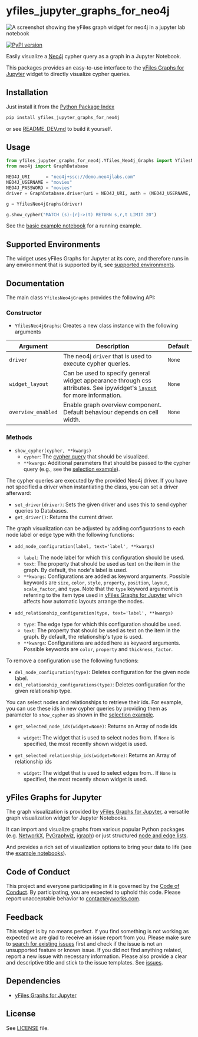 # yfiles_jupyter_graphs_for_neo4j
![A screenshot showing the yFiles graph widget for neo4j in a jupyter lab notebook](https://raw.githubusercontent.com/yWorks/yfiles-jupyter-graphs-for-neo4j/main/images/example.png)

[![PyPI version](https://badge.fury.io/py/yfiles-jupyter-graphs-for-neo4j.svg)](https://badge.fury.io/py/yfiles-jupyter-graphs-for-neo4j)

Easily visualize a [Neo4j](https://neo4j.com/) cypher query as a graph in a Jupyter Notebook.

This packages provides an easy-to-use interface to
the [yFiles Graphs for Jupyter](https://github.com/yWorks/yfiles-jupyter-graphs) widget to directly visualize cypher
queries.

## Installation
Just install it from the [Python Package Index](https://pypi.org/project/yfiles-jupyter-graphs-for-neo4j/)
```bash
pip install yfiles_jupyter_graphs_for_neo4j
```
or see [README_DEV.md](https://github.com/yWorks/yfiles-jupyter-graphs-for-neo4j/blob/main/README_DEV.md) to build it yourself.

## Usage

```python
from yfiles_jupyter_graphs_for_neo4j.Yfiles_Neo4j_Graphs import YfilesNeo4jGraphs
from neo4j import GraphDatabase

NEO4J_URI      = "neo4j+ssc://demo.neo4jlabs.com" 
NEO4J_USERNAME = "movies"
NEO4J_PASSWORD = "movies"
driver = GraphDatabase.driver(uri = NEO4J_URI, auth = (NEO4J_USERNAME, NEO4J_PASSWORD), database = 'movies')

g = YfilesNeo4jGraphs(driver)

g.show_cypher("MATCH (s)-[r]->(t) RETURN s,r,t LIMIT 20")
```

See
the [basic example notebook](https://github.com/yWorks/yfiles-jupyter-graphs-for-neo4j/blob/main/examples/basic_example.ipynb)
for a running example.

## Supported Environments

The widget uses yFiles Graphs for Jupyter at its core, and therefore runs in any environment that is supported by it,
see [supported environments](https://github.com/yWorks/yfiles-jupyter-graphs/tree/main?tab=readme-ov-file#supported-environments).

## Documentation

The main class `YfilesNeo4jGraphs` provides the following API:

### Constructor

- `YfilesNeo4jGraphs`: Creates a new class instance with the following arguments

| Argument             | Description                                                                                                                                                                                                               | Default |
|----------------------|---------------------------------------------------------------------------------------------------------------------------------------------------------------------------------------------------------------------------|---------|
| `driver`             | The neo4j `driver` that is used to execute cypher queries.                                                                                                                                                                | `None`    |
| `widget_layout`      | Can be used to specify general widget appearance through css attributes. See ipywidget's [`layout`](https://ipywidgets.readthedocs.io/en/stable/examples/Widget%20Layout.html#the-layout-attribute) for more information. | `None`    |
| `overview_enabled`   | Enable graph overview component. Default behaviour depends on cell width.                                                                                                                                                 | `None`    |

### Methods 

- `show_cypher(cypher, **kwargs)`
    - `cypher`: The [cypher query](https://neo4j.com/docs/cypher-manual/current/introduction/) that should be
      visualized.
    - `**kwargs`: Additional parameters that should be passed to the cypher query (e.g., see
      the [selection example](https://github.com/yWorks/yfiles-jupyter-graphs-for-neo4j/blob/main/examples/selection_example.ipynb)).

The cypher queries are executed by the provided Neo4j driver. If you have not specified a driver when instantiating the
class, you can set
a driver afterward:

- `set_driver(driver)`: Sets the given driver and uses this to send cypher queries to Databases.
- `get_driver()`: Returns the current driver.

The graph visualization can be adjusted by adding configurations to each node label or edge type with the following
functions:

- `add_node_configuration(label, text='label', **kwargs)`
    - `label`: The node label for which this configuration should be used.
    - `text`: The property that should be used as text on the item in the graph. By default, the node's label is used.
    - `**kwargs`: Configurations are added as keyword arguments. Possible keywords are `size`, `color`,
      `style`, `property`, `position`, `layout`, `scale_factor`, and `type`.
      Note that the `type` keyword argument is referring to the item type used
      in [yFiles Graphs for Jupyter](https://yworks.github.io/yfiles-jupyter-graphs/02_graph_widget/#def-default_node_type_mappingindex-node)
      which affects how automatic layouts arrange the nodes.

- `add_relationship_configuration(type, text='label', **kwargs)`
    - `type`: The edge type for which this configuration should be used.
    - `text`: The property that should be used as text on the item in the graph. By default, the relationship's type is
      used.
    - `**kwargs`: Configurations are added here as keyword arguments. Possible keywords are `color`, `property`
      and `thickness_factor`.

To remove a configuration use the following functions: 

- `del_node_configuration(type)`: Deletes configuration for the given node label.
- `del_relationship_configurations(type)`: Deletes configuration for the given relationship type.

You can select nodes and relationships to retrieve their ids. For example, you can use these ids in new cypher queries
by providing them as parameter to `show_cypher` as shown in
the [selection example](https://github.com/yWorks/yfiles-jupyter-graphs-for-neo4j/blob/main/examples/selection_example.ipynb).

- `get_selected_node_ids(widget=None)`: Returns an Array of node ids
    - `widget`: The widget that is used to select nodes from. If `None` is specified, the most recently shown widget is
      used.
    
- `get_selected_relationship_ids(widget=None)`: Returns an Array of relationship ids
    - `widget`: The widget that is used to select edges from.. If `None` is specified, the most recently shown widget is
      used.

## yFiles Graphs for Jupyter

The graph visualization is provided by [yFiles Graphs for Jupyter](https://github.com/yWorks/yfiles-jupyter-graphs), a
versatile graph visualization widget for Jupyter Notebooks.

It can import and visualize graphs from various popular Python packages
(e.g. [NetworkX](https://github.com/yWorks/yfiles-jupyter-graphs/blob/main/examples/13_networkx_import.ipynb), 
[PyGraphviz](https://github.com/yWorks/yfiles-jupyter-graphs/blob/main/examples/15_graphviz_import.ipynb),
[igraph](https://github.com/yWorks/yfiles-jupyter-graphs/blob/main/examples/17_igraph_import.ipynb)) or just structured
[node and edge lists](https://github.com/yWorks/yfiles-jupyter-graphs/blob/main/examples/01_introduction.ipynb).

And provides a rich set of visualization options to bring your data to life (see
the [example notebooks](https://github.com/yWorks/yfiles-jupyter-graphs/blob/main/examples/00_toc.ipynb)).

## Code of Conduct

This project and everyone participating in it is governed by
the [Code of Conduct](https://github.com/yWorks/yfiles-jupyter-graphs-for-neo4j/blob/main/CODE_OF_CONDUCT.md).
By participating, you are expected to uphold this code.
Please report unacceptable behavior to [contact@yworks.com](mailto:contact@yworks.com).

## Feedback

This widget is by no means perfect.
If you find something is not working as expected
we are glad to receive an issue report from you.
Please make sure
to [search for existing issues](https://github.com/yWorks/yfiles-jupyter-graphs-for-neo4j/search?q=is%3Aissue) first
and check if the issue is not an unsupported feature or known issue.
If you did not find anything related, report a new issue with necessary information.
Please also provide a clear and descriptive title and stick to the issue templates.
See [issues](https://github.com/yWorks/yfiles-jupyter-graphs-for-neo4j/issues).

## Dependencies

* [yFiles Graphs for Jupyter](https://github.com/yWorks/yfiles-jupyter-graphs)

## License
See [LICENSE](https://github.com/yWorks/yfiles-jupyter-graphs-for-neo4j/blob/main/LICENSE.md) file.